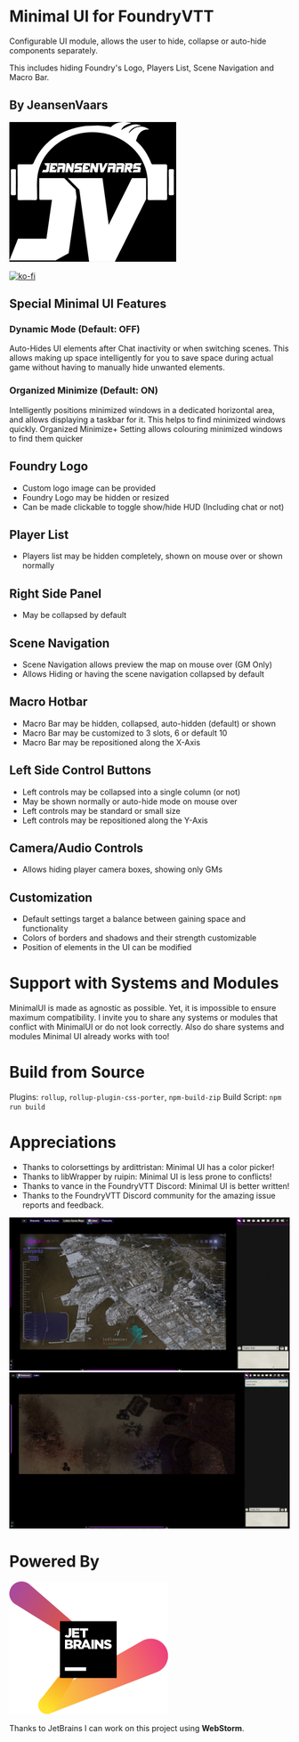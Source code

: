 # Minimal UI for FoundryVTT

Configurable UI module, allows the user to hide, collapse or auto-hide components separately.

This includes hiding Foundry's Logo, Players List, Scene Navigation and Macro Bar.

## By JeansenVaars
![JVLogo](logo-small-black.png)

[![ko-fi](https://ko-fi.com/img/githubbutton_sm.svg)](https://ko-fi.com/V7V14D3AH)

## Special Minimal UI Features

### Dynamic Mode (Default: OFF)
Auto-Hides UI elements after Chat inactivity or when switching scenes.
This allows making up space intelligently for you to save space during actual game
without having to manually hide unwanted elements.

### Organized Minimize (Default: ON)
Intelligently positions minimized windows in a dedicated horizontal area, and 
allows displaying a taskbar for it. This helps to find minimized windows quickly.
Organized Minimize+ Setting allows colouring minimized windows to find them quicker

## Foundry Logo
* Custom logo image can be provided
* Foundry Logo may be hidden or resized
* Can be made clickable to toggle show/hide HUD (Including chat or not)
  
## Player List
* Players list may be hidden completely, shown on mouse over or shown normally

## Right Side Panel
* May be collapsed by default
  
## Scene Navigation
* Scene Navigation allows preview the map on mouse over (GM Only)
* Allows Hiding or having the scene navigation collapsed by default

## Macro Hotbar
* Macro Bar may be hidden, collapsed, auto-hidden (default) or shown
* Macro Bar may be customized to 3 slots, 6 or default 10
* Macro Bar may be repositioned along the X-Axis

## Left Side Control Buttons
* Left controls may be collapsed into a single column (or not)
* May be shown normally or auto-hide mode on mouse over 
* Left controls may be standard or small size
* Left controls may be repositioned along the Y-Axis

## Camera/Audio Controls
* Allows hiding player camera boxes, showing only GMs
  
## Customization
* Default settings target a balance between gaining space and functionality
* Colors of borders and shadows and their strength customizable
* Position of elements in the UI can be modified

# Support with Systems and Modules
MinimalUI is made as agnostic as possible. Yet, it is impossible to ensure maximum compatibility.
I invite you to share any systems or modules that conflict with MinimalUI or do not look correctly.
Also do share systems and modules Minimal UI already works with too!

# Build from Source
Plugins: `rollup`, `rollup-plugin-css-porter`, `npm-build-zip`
Build Script: `npm run build`

# Appreciations
* Thanks to colorsettings by ardittristan: Minimal UI has a color picker!
* Thanks to libWrapper by ruipin: Minimal UI is less prone to conflicts!
* Thanks to vance in the FoundryVTT Discord: Minimal UI is better written!
* Thanks to the FoundryVTT Discord community for the amazing issue reports and feedback.

![Example GIF](./examplegif-long3.gif)
![Example Image](./example12.jpg)

# Powered By
[![JetBrains](./jetbrains.svg)](https://www.jetbrains.com)

Thanks to JetBrains I can work on this project using **WebStorm**.